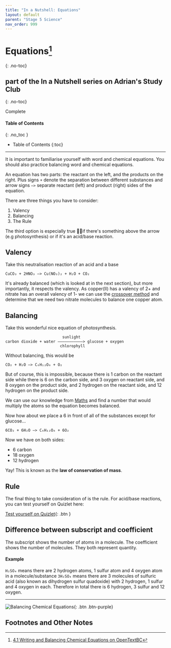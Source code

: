 ```yaml
---
title: "In a Nutshell: Equations"
layout: default
parent: "Stage 5 Science"
nav_order: 999
---
```


# Equations[^1]
{: .no-toc}
## part of the In a Nutshell series on Adrian's Study Club
{: .no-toc}

<label class="label label-green">Complete</label>


#### Table of Contents
{: .no_toc }

* Table of Contents
{:toc}

***

It is important to familiarise yourself with word and chemical equations. You should also practice balancing word and chemical equations.

An equation has two parts: the reactant on the left, and the products on the right. Plus signs `+` denote the separation between different substances and arrow signs `–>` separate reactant (left) and product (right) sides of the equation.

There are three things you have to consider:
1. Valency
2. Balancing
3. The Rule

The third option is especially true if there's something above the arrow (e.g photosynthesis) or if it's an acid/base reaction.

## Valency

Take this neutralisation reaction of an acid and a base

```
CuCO₃ + 2HNO₃ –> Cu(NO₃)₂ + H₂O + CO₂
```

It's already balanced (which is looked at in the next section), but more importantly, it respects the valency. As copper(II) has a valency of 2+ and nitrate has an overall valency of 1- we can use the [crossover method](chem1.html#crossover-method) and determine that we need two nitrate molecules to balance one copper atom.

## Balancing

Take this wonderful nice equation of photosynthesis.

```
                         sunlight
carbon dioxide + water –––––––––––> glucose + oxygen
                        chlorophyll
```

Without balancing, this would be
```
CO₂ + H₂O –> C₆H₁₂O₆ + O₂
```

But of course, this is impossible, because there is 1 carbon on the reactant side while there is 6 on the carbon side, and 3 oxygen on reactant side, and 8 oxygen on the product side, and 2 hydrogen on the reactant side, and 12 hydrogen on the product side.

We can use our knowledge from [Maths](,./../../maths/index.html) and find a number that would multiply the atoms so the equation becomes balanced.

Now how about we place a 6 in front of all of the substances except for glucose...

```
6CO₂ + 6H₂O –> C₆H₁₂O₆ + 6O₂
```

Now we have on both sides:
- 6 carbon
- 18 oxygen
- 12 hydrogen

Yay! This is known as the **law of conservation of mass**.

## Rule

The final thing to take consideration of is the rule. For acid/base reactions, you can test yourself on Quizlet here: 

[Test yourself on Quizlet](https://quizlet.com/_7e3kah){: .btn }

## Difference between subscript and coefficient

The subscript shows the number of atoms in a molecule. The coefficient shows the number of molecules. They both represent quantity.

#### Example

`H₂SO₄` means there are 2 hydrogen atoms, 1 sulfur atom and 4 oxygen atom in a molecule/substance
`3H₂SO₄` means there are 3 molecules of sulfuric acid (also known as dihydrogen sulfur quadoxide) with 2 hydrogen, 1 sulfur and 4 oxygen in each. Therefore in total there is 6 hydrogen, 3 sulfur and 12 oxygen.

***

![Balancing Chemical Equations](https://opentextbc.ca/chemistry/chapter/4-1-writing-and-balancing-chemical-equations/){: .btn .btn-purple}

## Footnotes and Other Notes

[^1]: [4.1 Writing and Balancing Chemical Equations on OpenTextBC](https://opentextbc.ca/chemistry/chapter/4-1-writing-and-balancing-chemical-equations/)
